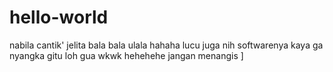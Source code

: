 # hello-world
nabila cantik'
jelita
bala bala 
ulala
hahaha
lucu juga nih softwarenya 
kaya ga nyangka gitu loh gua wkwk
hehehehe
jangan menangis ]

